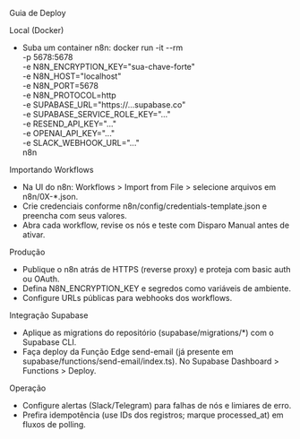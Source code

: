 Guia de Deploy

Local (Docker)
- Suba um container n8n:
  docker run -it --rm \
    -p 5678:5678 \
    -e N8N_ENCRYPTION_KEY="sua-chave-forte" \
    -e N8N_HOST="localhost" \
    -e N8N_PORT=5678 \
    -e N8N_PROTOCOL=http \
    -e SUPABASE_URL="https://...supabase.co" \
    -e SUPABASE_SERVICE_ROLE_KEY="..." \
    -e RESEND_API_KEY="..." \
    -e OPENAI_API_KEY="..." \
    -e SLACK_WEBHOOK_URL="..." \
    n8n

Importando Workflows
- Na UI do n8n: Workflows > Import from File > selecione arquivos em n8n/0X-*.json.
- Crie credenciais conforme n8n/config/credentials-template.json e preencha com seus valores.
- Abra cada workflow, revise os nós e teste com Disparo Manual antes de ativar.

Produção
- Publique o n8n atrás de HTTPS (reverse proxy) e proteja com basic auth ou OAuth.
- Defina N8N_ENCRYPTION_KEY e segredos como variáveis de ambiente.
- Configure URLs públicas para webhooks dos workflows.

Integração Supabase
- Aplique as migrations do repositório (supabase/migrations/*) com o Supabase CLI.
- Faça deploy da Função Edge send-email (já presente em supabase/functions/send-email/index.ts). No Supabase Dashboard > Functions > Deploy.

Operação
- Configure alertas (Slack/Telegram) para falhas de nós e limiares de erro.
- Prefira idempotência (use IDs dos registros; marque processed_at) em fluxos de polling.
